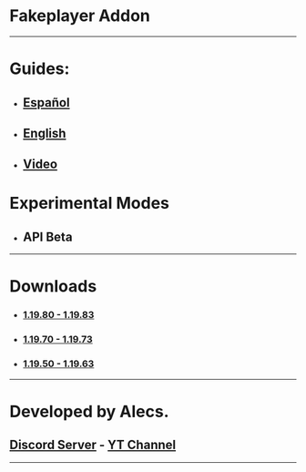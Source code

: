 # Fakeplayer Addon
---
# Guides:
- ## [Español](/guides/ES.md)
- ## [English](/guides/EN.md)
- ## [Video](https://youtu.be/FMnSQ2R94PI)

# Experimental Modes
- ## API Beta

---
# Downloads

- ### [1.19.80 - 1.19.83](https://www.mediafire.com/file/qsf0xswv7duzgi3/Fakeplayer_1.19.80.mcpack/file)

- ### [1.19.70 - 1.19.73](https://www.mediafire.com/file/7ppkbmo1kijz3ys/Fakeplayer+1.19.70.mcpack/file)

- ### [1.19.50 - 1.19.63](https://www.mediafire.com/download/n6yr81m6z0r4392)

---
# Developed by Alecs.
## [Discord Server](https://discord.gg/96Uyt3KWT5) - [YT Channel](https://www.youtube.com/@yosoyalexD)
---